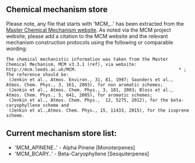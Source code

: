 ## Chemical mechanism store

Please note, any file that starts with 'MCM_..' has been extracted from the [Master Chemical Mechanism website](http://mcm.leeds.ac.uk/MCM/). As noted via the MCM project website, please add a citation to the MCM website and the relevant mechanism  construction protocols using the following or comparable wording:                                               

    The chemical mechanistic information was taken from the Master Chemical Mechanism, MCM v3.3.1 (ref), via website:
    http://mcm.leeds.ac.uk/MCM.                                       * ;
    The reference should be: 
     (Jenkin et al., Atmos. Environ., 31, 81, 1997; Saunders et al., Atmos. Chem. Phys., 3, 161, 2003), for non aromatic schemes; 
     (Jenkin et al., Atmos. Chem. Phys., 3, 181, 2003; Bloss et al., Atmos. Chem. Phys., 5, 641, 2005), for aromatic schemes; 
     (Jenkin et al., Atmos. Chem. Phys.,  12, 5275, 2012), for the beta-caryophyllene scheme and 
     (Jenkin et al.,Atmos. Chem. Phys., 15, 11433, 2015), for the isoprene scheme.    

## Current mechanism store list:

 - 'MCM_APINENE..' - Alpha Pinene [Monoterpenes]
 - 'MCM_BCARY..' -  Beta-Caryophyllene [Sesquiterpenes]
